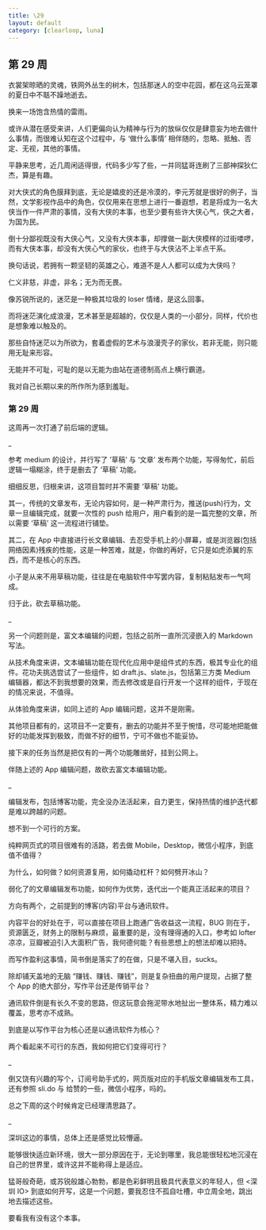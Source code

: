 ```yaml
---
title: \29
layout: default
category: [clearloop, luna]
---
```


## 第 29 周

衣裳架晾晒的灵魂，铁网外丛生的树木，包括那迷人的空中花园，都在这乌云笼罩的夏日中不聒不躁地逝去。

换来一场饱含热情的雷雨。

或许从潜在感受来讲，人们更偏向认为精神与行为的放纵仅仅是肆意妄为地去做什么事情，而很难认知在这个过程中，与 ‘做什么事情’ 相伴随的，忽略、抵触、否定、无视，其他的事情。

平静来思考，近几周闲适得很，代码多少写了些，一并同猛哥连刷了三部神探狄仁杰，算是有趣。

对大侠式的角色膜拜到底，无论是嬉皮的还是冷漠的，李元芳就是很好的例子，当然，文学影视作品中的角色，仅仅用来在思想上进行一番遐想，若是将成为一名大侠当作一件严肃的事情，没有大侠的本事，也至少要有些许大侠心气，侠之大者，为国为民。

倒十分鄙视既没有大侠心气，又没有大侠本事，却撑做一副大侠模样的过街喽啰，而有大侠本事，却没有大侠心气的家伙，也终于与大侠沾不上半点干系。

换句话说，若拥有一颗坚韧的英雄之心，难道不是人人都可以成为大侠吗？

仁义非慈，非虚，非名；无为而无畏。

像苏锐所说的，迷茫是一种极其垃圾的 loser 情绪，是这么回事。

而将迷茫演化成浪漫，艺术甚至是超越的，仅仅是人类的一小部分，同样，代价也是想象难以触及的。

那些自恃迷茫以为所欲为，套着虚假的艺术与浪漫壳子的家伙，若非无能，则只能用无耻来形容。

无能并不可耻，可耻的是以无能为由站在道德制高点上横行霸道。

我对自己长期以来的所作所为感到羞耻。


### 第 29 周

这周再一次打通了前后端的逻辑。

_

参考 medium 的设计，并行写了 ’草稿’ 与 ‘文章’ 发布两个功能，写得匆忙，前后逻辑一塌糊涂，终于是删去了 ‘草稿’ 功能。

细细反思，归根来讲，这项目暂时并不需要 ‘草稿’ 功能。

其一，传统的文章发布，无论内容如何，是一种严肃行为，推送(push)行为，文章一旦编辑完成，就要一次性的 push 给用户，用户看到的是一篇完整的文章，所以需要 ‘草稿’ 这一流程进行铺垫。

其二，在 App 中直接进行长文章编辑、去忍受手机上的小屏幕，或是浏览器(包括网络因素)残疾的性能，这是一种苦难，就是，你做的再好，它只是如虎添翼的东西，而不是核心的东西。

小子是从来不用草稿功能，往往是在电脑软件中写罢内容，复制粘贴发布一气呵成。

归于此，砍去草稿功能。

_

另一个问题则是，富文本编辑的问题，包括之前所一直所沉浸嵌入的 Markdown 写法。

从技术角度来讲，文本编辑功能在现代化应用中是组件式的东西，极其专业化的组件。花功夫挑选尝试了一些组件，如 draft.js、slate.js，包括第三方类 Medium 编辑器，都达不到我想要的效果，而去修改或是自行开发一个这样的组件，于现在的情况来说，不值得。

从体验角度来讲，如同上述的 App 编辑问题，这并不是刚需。

其他项目都有的，这项目不一定要有，删去的功能并不至于惋惜，尽可能地把能做好的功能发挥到极致，而做不好的细节，宁可不做也不能妥协。

接下来的任务当然是把仅有的一两个功能雕凿好，挂到公网上。

伴随上述的 App 编辑问题，故砍去富文本编辑功能。

_

编辑发布，包括博客功能，完全没办法活起来，自力更生，保持热情的维护迭代都是难以跨越的问题。

想不到一个可行的方案。

纯粹网页式的项目很难有的活路，若去做 Mobile，Desktop，微信小程序，到底值不值得？

为什么，如何做？如何资源复用，如何撬动杠杆？如何劈开冰山？

弱化了的文章编辑发布功能，如何作为优势，迭代出一个能真正活起来的项目？

方向有两个，之前提到的博客(内容)平台与通讯软件。

内容平台的好处在于，可以直接在项目上跑通广告收益这一流程，BUG 则在于，资源匮乏，财务上的限制与麻烦，最重要的是，没有理得通的入口，参考如 lofter 凉凉，豆瓣被迫引入大面积广告，我何德何能？有些思想上的想法却难以把持。

而写作盈利这事情，简书倒是落实了的在做，只是不堪入目，sucks。

除却铺天盖地的无脑 “赚钱、赚钱、赚钱”，则是复杂扭曲的用户提现，占据了整个 App 的绝大部分，写作平台还是传销平台？

通讯软件倒是有长久不变的思路，但这玩意会拖泥带水地扯出一整体系，精力难以覆盖，思考亦不成熟。

到底是以写作平台为核心还是以通讯软件为核心？

两个看起来不可行的东西，我如何把它们变得可行？

_

倒又饶有兴趣的写个，订阅号助手式的，网页版对应的手机版文章编辑发布工具，还有参照 sli.do 与 给赞的一些，微信小程序，吗的。

总之下周的这个时候肯定已经理清思路了。

_

深圳这边的事情，总体上还是感觉比较懵逼。

能够很快适应新环境，很大一部分原因在于，无论到哪里，我总能很轻松地沉浸在自己的世界里，或许这并不能称得上是适应。

猛哥般奇葩，或苏锐般雄心勃勃，都是色彩鲜明且极具代表意义的年轻人，但 <深圳 IO> 到底如何开写，这是一个问题，要我忍住不孤自吐槽，中立周全地，跳出地去描述这些。

要看我有没有这个本事。
